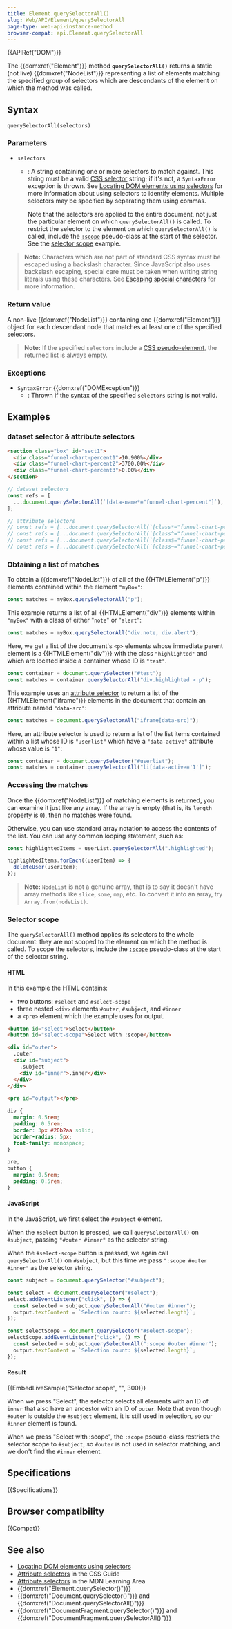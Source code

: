 ```yaml
---
title: Element.querySelectorAll()
slug: Web/API/Element/querySelectorAll
page-type: web-api-instance-method
browser-compat: api.Element.querySelectorAll
---
```


{{APIRef("DOM")}}

The {{domxref("Element")}} method **`querySelectorAll()`**
returns a static (not live) {{domxref("NodeList")}} representing a list of elements
matching the specified group of selectors which are descendants of the element on which
the method was called.

## Syntax

```js-nolint
querySelectorAll(selectors)
```

### Parameters

- `selectors`

  - : A string containing one or more selectors to match against. This
    string must be a valid [CSS selector](/en-US/docs/Web/CSS/CSS_Selectors)
    string; if it's not, a `SyntaxError` exception is thrown. See [Locating DOM elements using selectors](/en-US/docs/Web/API/Document_object_model/Locating_DOM_elements_using_selectors) for more information about using selectors to
    identify elements. Multiple selectors may be specified by separating them using
    commas.

    Note that the selectors are applied to the entire document, not just the particular element on which `querySelectorAll()` is called. To restrict the selector to the element on which `querySelectorAll()` is called, include the [`:scope`](/en-US/docs/Web/CSS/:scope) pseudo-class at the start of the selector. See the [selector scope](#selector_scope) example.

> **Note:** Characters which are not part of standard CSS syntax must be
> escaped using a backslash character. Since JavaScript also uses backslash escaping,
> special care must be taken when writing string literals using these characters. See
> [Escaping special characters](/en-US/docs/Web/JavaScript/Reference/Global_Objects/String#escape_sequences) for more information.

### Return value

A non-live {{domxref("NodeList")}} containing one {{domxref("Element")}} object for
each descendant node that matches at least one of the specified selectors.

> **Note:** If the specified `selectors` include a [CSS pseudo-element](/en-US/docs/Web/CSS/Pseudo-elements), the returned list
> is always empty.

### Exceptions

- `SyntaxError` {{domxref("DOMException")}}
  - : Thrown if the syntax of the specified `selectors` string is not valid.

## Examples

### dataset selector & attribute selectors

```html
<section class="box" id="sect1">
  <div class="funnel-chart-percent1">10.900%</div>
  <div class="funnel-chart-percent2">3700.00%</div>
  <div class="funnel-chart-percent3">0.00%</div>
</section>
```

```js
// dataset selectors
const refs = [
  ...document.querySelectorAll(`[data-name*="funnel-chart-percent"]`),
];

// attribute selectors
// const refs = [...document.querySelectorAll(`[class*="funnel-chart-percent"]`)];
// const refs = [...document.querySelectorAll(`[class^="funnel-chart-percent"]`)];
// const refs = [...document.querySelectorAll(`[class$="funnel-chart-percent"]`)];
// const refs = [...document.querySelectorAll(`[class~="funnel-chart-percent"]`)];
```

### Obtaining a list of matches

To obtain a {{domxref("NodeList")}} of all of the {{HTMLElement("p")}} elements
contained within the element `"myBox"`:

```js
const matches = myBox.querySelectorAll("p");
```

This example returns a list of all {{HTMLElement("div")}} elements within
`"myBox"` with a class of either "`note`" or "`alert`":

```js
const matches = myBox.querySelectorAll("div.note, div.alert");
```

Here, we get a list of the document's `<p>` elements whose immediate
parent element is a {{HTMLElement("div")}} with the class `"highlighted"` and
which are located inside a container whose ID is `"test"`.

```js
const container = document.querySelector("#test");
const matches = container.querySelectorAll("div.highlighted > p");
```

This example uses an [attribute selector](/en-US/docs/Web/CSS/Attribute_selectors) to return a list of the {{HTMLElement("iframe")}} elements in the document
that contain an attribute named `"data-src"`:

```js
const matches = document.querySelectorAll("iframe[data-src]");
```

Here, an attribute selector is used to return a list of the list items contained within
a list whose ID is `"userlist"` which have a `"data-active"`
attribute whose value is `"1"`:

```js
const container = document.querySelector("#userlist");
const matches = container.querySelectorAll("li[data-active='1']");
```

### Accessing the matches

Once the {{domxref("NodeList")}} of matching elements is returned, you can examine it
just like any array. If the array is empty (that is, its `length` property is
`0`), then no matches were found.

Otherwise, you can use standard array notation to access the contents of the list. You
can use any common looping statement, such as:

```js
const highlightedItems = userList.querySelectorAll(".highlighted");

highlightedItems.forEach((userItem) => {
  deleteUser(userItem);
});
```

> **Note:** `NodeList` is not a genuine array, that is to say it doesn't
> have array methods like `slice`, `some`, `map`, etc. To convert it into an array, try
> `Array.from(nodeList)`.

### Selector scope

The `querySelectorAll()` method applies its selectors to the whole document: they are not scoped to the element on which the method is called. To scope the selectors, include the [`:scope`](/en-US/docs/Web/CSS/:scope) pseudo-class at the start of the selector string.

#### HTML

In this example the HTML contains:

- two buttons: `#select` and `#select-scope`
- three nested `<div>` elements:`#outer`, `#subject`, and `#inner`
- a `<pre>` element which the example uses for output.

```html
<button id="select">Select</button>
<button id="select-scope">Select with :scope</button>

<div id="outer">
  .outer
  <div id="subject">
    .subject
    <div id="inner">.inner</div>
  </div>
</div>

<pre id="output"></pre>
```

```css hidden
div {
  margin: 0.5rem;
  padding: 0.5rem;
  border: 3px #20b2aa solid;
  border-radius: 5px;
  font-family: monospace;
}

pre,
button {
  margin: 0.5rem;
  padding: 0.5rem;
}
```

#### JavaScript

In the JavaScript, we first select the `#subject` element.

When the `#select` button is pressed, we call `querySelectorAll()` on `#subject`, passing `"#outer #inner"` as the selector string.

When the `#select-scope` button is pressed, we again call `querySelectorAll()` on `#subject`, but this time we pass `":scope #outer #inner"` as the selector string.

```js
const subject = document.querySelector("#subject");

const select = document.querySelector("#select");
select.addEventListener("click", () => {
  const selected = subject.querySelectorAll("#outer #inner");
  output.textContent = `Selection count: ${selected.length}`;
});

const selectScope = document.querySelector("#select-scope");
selectScope.addEventListener("click", () => {
  const selected = subject.querySelectorAll(":scope #outer #inner");
  output.textContent = `Selection count: ${selected.length}`;
});
```

#### Result

{{EmbedLiveSample("Selector scope", "", 300)}}

When we press "Select", the selector selects all elements with an ID of `inner` that also have an ancestor with an ID of `outer`. Note that even though `#outer` is outside the `#subject` element, it is still used in selection, so our `#inner` element is found.

When we press "Select with :scope", the `:scope` pseudo-class restricts the selector scope to `#subject`, so `#outer` is not used in selector matching, and we don't find the `#inner` element.

## Specifications

{{Specifications}}

## Browser compatibility

{{Compat}}

## See also

- [Locating DOM elements using selectors](/en-US/docs/Web/API/Document_object_model/Locating_DOM_elements_using_selectors)
- [Attribute selectors](/en-US/docs/Web/CSS/Attribute_selectors) in the CSS
  Guide
- [Attribute selectors](/en-US/docs/Learn/CSS/Building_blocks/Selectors/Attribute_selectors) in the MDN Learning Area
- {{domxref("Element.querySelector()")}}
- {{domxref("Document.querySelector()")}} and
  {{domxref("Document.querySelectorAll()")}}
- {{domxref("DocumentFragment.querySelector()")}} and
  {{domxref("DocumentFragment.querySelectorAll()")}}
